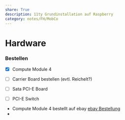 ```yaml
---
share: True
description: 11ty Grundinstallation auf Raspberry
category: notes/FH/MobCo
---
```

# Hardware

### Bestellen
- [x] Compute Module 4
- [ ] Carrier Board bestellen (evtl. Reichelt?)
- [ ] Sata PCI-E Board
- [ ] PCI-E Switch


- Compute Module 4 bestellt auf ebay [ebay Bestellung](https://order.ebay.at/ord/show?/ViewPaymentStatus&purchaseOrderId=22-0854-153204#/)
-